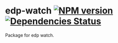 edp-watch [![NPM version](https://badge.fury.io/js/edp-watch.png)](https://npmjs.org/package/edp-watch) [![Dependencies Status](https://david-dm.org/ecomfe/edp-watch.png)](https://david-dm.org/ecomfe/edp-watch)
===

Package for edp watch.

